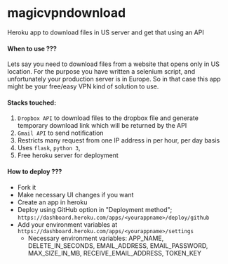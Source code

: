 # magicvpndownload
Heroku app to download files in US server and get that using an API

#### When to use ???
Lets say you need to download files from a website that opens only in US location. For the purpose you have written a selenium script, and unfortunately your production server is in Europe. So in that case this app might be your free/easy VPN kind of solution to use.

#### Stacks touched:
1. `Dropbox API` to download files to the dropbox file and generate temporary download link which will be returned by the API
2. `Gmail API` to send notification
3. Restricts many request from one IP address in per hour, per day basis
4. Uses `flask`, `python 3`,
5. Free heroku server for deployment

#### How to deploy ???
- Fork it
- Make necessary UI changes if you want
- Create an app in heroku
- Deploy using GitHub option in "Deployment method"; `https://dashboard.heroku.com/apps/<yourappname>/deploy/github`
- Add your environment variables at `https://dashboard.heroku.com/apps/<yourappname>/settings`
	- Necessary environment variables: APP_NAME, DELETE_IN_SECONDS, EMAIL_ADDRESS, EMAIL_PASSWORD, MAX_SIZE_IN_MB, RECEIVE_EMAIL_ADDRESS, TOKEN_KEY
